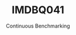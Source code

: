 ---
layout: docu
title: IMDBQ041
subtitle: Continuous Benchmarking
selected: IMDB
expanded: Benchmarking
benchmark: /individual_results/IMDBQ041.html
---
